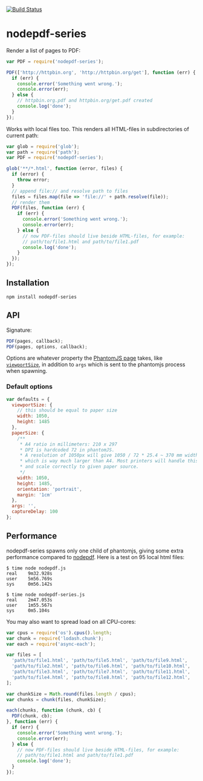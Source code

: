 [![Build Status](https://travis-ci.org/arve0/nodepdf-series.svg?branch=v0.0.3)](https://travis-ci.org/arve0/nodepdf-series)
# nodepdf-series

Render a list of pages to PDF:

```js
var PDF = require('nodepdf-series');

PDF(['http://httpbin.org', 'http://httpbin.org/get'], function (err) {
  if (err) {
    console.error('Something went wrong.');
    console.error(err);
  } else {
    // httpbin.org.pdf and httpbin.org/get.pdf created
    console.log('done');
  }
});
```

Works with local files too. This renders all HTML-files in subdirectories of current path:

```js
var glob = require('glob');
var path = require('path');
var PDF = require('nodepdf-series');

glob('**/*.html', function (error, files) {
  if (error) {
    throw error;
  }
  // append file:// and resolve path to files
  files = files.map(file => 'file://' + path.resolve(file));
  // render them
  PDF(files, function (err) {
    if (err) {
      console.error('Something went wrong.');
      console.error(err);
    } else {
      // now PDF-files should live beside HTML-files, for example:
      // path/to/file1.html and path/to/file1.pdf
      console.log('done');
    }
  });
});
```

## Installation
```
npm install nodepdf-series
```

## API

Signature:

```js
PDF(pages, callback);
PDF(pages, options, callback);
```

Options are whatever property the [PhantomJS page](http://phantomjs.org/api/webpage/) takes, like [`viewportSize`](http://phantomjs.org/api/webpage/property/viewport-size.html), in addition to `args` which is sent to the phantomjs process when spawning.

### Default options
```js
var defaults = {
  viewportSize: {
    // this should be equal to paper size
    width: 1050,
    height: 1485
  },
  paperSize: {
    /**
     * A4 ratio in millimeters: 210 x 297
     * DPI is hardcoded 72 in phantomJS.
     * A resolution of 1050px will give 1050 / 72 * 25.4 ~ 370 mm width,
     * which is way much larger than A4. Most printers will handle this,
     * and scale correctly to given paper source.
     */
    width: 1050,
    height: 1485,
    orientation: 'portrait',
    margin: '1cm'
  },
  args: '',
  captureDelay: 100
};
```

## Performance
nodepdf-series spawns only one child of phantomjs, giving some
extra performance compared to [nodepdf](https://github.com/TJkrusinski/NodePDF).
Here is a test on 95 local html files:

```shell
$ time node nodepdf.js
real    9m32.928s
user    5m56.769s
sys     0m56.142s

$ time node nodepdf-series.js
real    2m47.053s
user    1m55.567s
sys     0m5.104s
```

You may also want to spread load on all CPU-cores:

```js
var cpus = require('os').cpus().length;
var chunk = require('lodash.chunk');
var each = require('async-each');

var files = [
  'path/to/file1.html', 'path/to/file5.html', 'path/to/file9.html',
  'path/to/file2.html', 'path/to/file6.html', 'path/to/file10.html',
  'path/to/file3.html', 'path/to/file7.html', 'path/to/file11.html',
  'path/to/file4.html', 'path/to/file8.html', 'path/to/file12.html',
];

var chunkSize = Math.round(files.length / cpus);
var chunks = chunk(files, chunkSize);

each(chunks, function (chunk, cb) {
  PDF(chunk, cb);
}, function (err) {
  if (err) {
    console.error('Something went wrong.');
    console.error(err);
  } else {
    // now PDF-files should live beside HTML-files, for example:
    // path/to/file1.html and path/to/file1.pdf
    console.log('done');
  }
});
```

